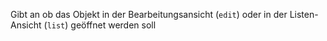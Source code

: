 Gibt an ob das Objekt in der Bearbeitungsansicht (`edit`) oder in der Listen-Ansicht (`list`) geöffnet werden soll